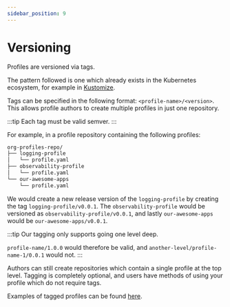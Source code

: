 ```yaml
---
sidebar_position: 9
---
```


# Versioning

Profiles are versioned via tags.

The pattern followed is one which already exists in the Kubernetes ecosystem,
for example in [Kustomize](https://github.com/kubernetes-sigs/kustomize/tags).

Tags can be specified in the following format: `<profile-name>/<version>`.
This allows profile authors to create multiple profiles in just one repository.

:::tip
Each tag must be valid semver.
:::

For example, in a profile repository containing the following profiles:

```bash
org-profiles-repo/
├── logging-profile
│   └── profile.yaml
├── observability-profile
│   └── profile.yaml
└── our-awesome-apps
    └── profile.yaml
```

We would create a new release version of the `logging-profile` by creating the tag
`logging-profile/v0.0.1`. The `observability-profile` would be versioned as `observability-profile/v0.0.1`,
and lastly `our-awesome-apps` would be `our-awesome-apps/v0.0.1`.

:::tip
Our tagging only supports going one level deep.

`profile-name/1.0.0` would therefore be valid, and `another-level/profile-name-1/0.0.1` would not.
:::

Authors can still create repositories which contain a single profile at the top level.
Tagging is completely optional, and users have methods of using your profile which do
not require tags.

Examples of tagged profiles can be found [here](https://github.com/weaveworks/profiles-examples).
